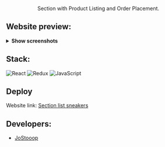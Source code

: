 
<div align="center">
        <p>Section with Product Listing and Order Placement.</p>
</div>

## Website preview:
<details><summary><b>Show screenshots</b></summary>

![screen--jostooop--website-section-list-sneakers](readme-images/sneakers-list.png)
</details>

## Stack:
![React](https://img.shields.io/badge/-React-090909?style=for-the-badge&logo=React&logoColor=F8C52)
![Redux](https://img.shields.io/badge/Redux-593D88?style=for-the-badge&logo=redux&logoColor=white)
![JavaScript](https://img.shields.io/badge/JavaScript-F7DF1E?style=for-the-badge&logo=javascript&logoColor=black)

## Deploy
Website link: [Section list sneakers](https://website-section-list-sneakers.vercel.app/)

## Developers:
- [JoStooop](https://github.com/JoStooop)
